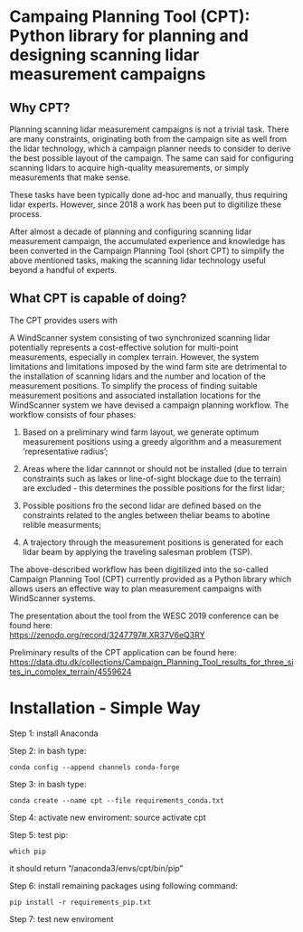 # Campaing Planning Tool (CPT): Python library for planning and designing scanning lidar measurement campaigns

## Why CPT?
Planning scanning lidar measurement campaigns is not a trivial task. There are many constraints, originating  both from the campaign site as well from the lidar technology, which a campaign planner needs to consider to derive the best possible layout of the campaign. The same can said for configuring scanning lidars to acquire high-quality measurements, or simply measurements that make sense. 

These tasks have been typically done ad-hoc and manually, thus requiring lidar experts. However, since 2018 a work has been put to digitilize these process.

After almost a decade of planning and configuring scanning lidar measurement campaign, the accumulated experience and knowledge has been converted in the Campaign Planning Tool (short CPT) to simplify the above mentioned tasks, making the scanning lidar technology useful beyond a handful of experts. 

## What CPT is capable of doing?
The CPT provides users with 


A WindScanner system consisting of two synchronized scanning lidar potentially represents a cost-effective solution for multi-point measurements, especially in complex terrain. However, the system limitations and limitations imposed by the wind farm site are detrimental to the installation of scanning lidars and the number and location of the measurement positions. To simplify the process of finding suitable measurement positions and associated installation locations for the WindScanner system we have devised a campaign planning workflow. The workflow consists of four phases:

1. Based on a preliminary wind farm layout, we generate optimum measurement positions using a greedy algorithm and a measurement ’representative radius’;

2. Areas where the lidar cannnot or should not be installed (due to terrain constraints such as lakes or  line-of-sight  blockage due to the terrain) are excluded - this determines the possible positions for the first lidar;

3. Possible positions fro the second lidar are defined based on the constraints related to the angles between theliar beams to abotine relible measurments;

4.  A trajectory through the measurement positions is generated for each lidar beam by applying the traveling salesman problem (TSP).

The above-described workflow has been digitilized into the so-called Campaign Planning Tool (CPT) currently provided as a Python library which allows users an effective way to plan measurement campaigns with WindScanner systems.

The presentation about the tool from the WESC 2019 conference can be found here:<br>
https://zenodo.org/record/3247797#.XR37V6eQ3RY

Preliminary results of the CPT application can be found here:<br>
https://data.dtu.dk/collections/Campaign_Planning_Tool_results_for_three_sites_in_complex_terrain/4559624

# Installation - Simple Way

Step 1: install Anaconda

Step 2: in bash type: 
	
	conda config --append channels conda-forge

Step 3: in bash type:
	
	conda create --name cpt --file requirements_conda.txt

Step 4: activate new enviroment: source activate cpt

Step 5: test pip: 
	
	which pip 
it should return “/anaconda3/envs/cpt/bin/pip”

Step 6: install remaining packages using following command:
	
	pip install -r requirements_pip.txt

Step 7: test new enviroment

